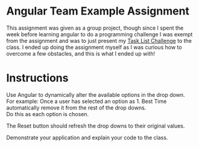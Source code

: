 # Angular Team Example Assignment



This assignment was given as a group project, though since I spent the week before learning angular to do a programming challenge I was exempt from the assignment and was to just present my [Task List Challenge](https://github.com/instagibby/TaskListChallenge "TaskListChallenge") to the class. I ended up doing the assignment myself as I was curious how to overcome a few obstacles, and this is what I ended up with!


# Instructions


Use Angular to dynamically alter the available options in the drop down.  
For example: Once a user has selected an option as 1. Best Time automatically remove it from the rest of the drop downs.  
Do this as each option is chosen. 



The Reset button should refresh the drop downs to their original values.



Demonstrate your application and explain your code to the class.  